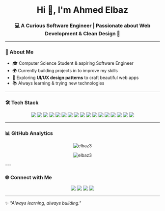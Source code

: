 <!-- Profile Header -->
<h1 align="center">Hi 👋, I'm Ahmed Elbaz</h1>
<h3 align="center">💻 A Curious Software Engineer | Passionate about Web Development & Clean Design 🚀</h3>



---

### 🌟 About Me  
- 🎓 Computer Science Student & aspiring Software Engineer  
- 🌍 Currently building projects in to improve my skills 
- 🎨 Exploring **UI/UX design patterns** to craft beautiful web apps  
- 📚 Always learning & trying new technologies 

---

### 🛠️ Tech Stack  
<p align="center">
  <img src="https://img.shields.io/badge/JavaScript-F7DF1E?style=for-the-badge&logo=javascript&logoColor=black"/>
  <img src="https://img.shields.io/badge/TypeScript-007ACC?style=for-the-badge&logo=typescript&logoColor=white"/>
  <img src="https://img.shields.io/badge/Python-3776AB?style=for-the-badge&logo=python&logoColor=white"/>
  <img src="https://img.shields.io/badge/React-20232A?style=for-the-badge&logo=react&logoColor=61DAFB"/>
  <img src="https://img.shields.io/badge/Redux-593D88?style=for-the-badge&logo=redux&logoColor=white"/>
  <img src="https://img.shields.io/badge/Next.js-000000?style=for-the-badge&logo=nextdotjs&logoColor=white"/>
  <img src="https://img.shields.io/badge/Vite-646CFF?style=for-the-badge&logo=vite&logoColor=white"/>
  <img src="https://img.shields.io/badge/HTML5-E34F26?style=for-the-badge&logo=html5&logoColor=white"/>
  <img src="https://img.shields.io/badge/CSS3-1572B6?style=for-the-badge&logo=css3&logoColor=white"/>
  <img src="https://img.shields.io/badge/Sass-CC6699?style=for-the-badge&logo=sass&logoColor=white"/>
  <img src="https://img.shields.io/badge/Bootstrap-7952B3?style=for-the-badge&logo=bootstrap&logoColor=white"/>
  <img src="https://img.shields.io/badge/Tailwind_CSS-38B2AC?style=for-the-badge&logo=tailwind-css&logoColor=white"/>
  <img src="https://img.shields.io/badge/Firebase-FFCA28?style=for-the-badge&logo=firebase&logoColor=black"/>
  <img src="https://img.shields.io/badge/Axios-5A29E4?style=for-the-badge&logo=axios&logoColor=white"/>
  <img src="https://img.shields.io/badge/Git-F05032?style=for-the-badge&logo=git&logoColor=white"/>
  <img src="https://img.shields.io/badge/GitHub-181717?style=for-the-badge&logo=github&logoColor=white"/>
  <img src="https://img.shields.io/badge/Agile-2496ED?style=for-the-badge&logo=scrumalliance&logoColor=white"/>
</p>


---

### 📊 GitHub Analytics  
<p align="center">
  <img src="https://github-readme-stats.vercel.app/api?username=elbaz3&show_icons=true&theme=tokyonight" alt="elbaz3" />
</p>
<p align="center"> 
  <img src="https://komarev.com/ghpvc/?username=elbaz3&label=Profile%20Views&color=brightgreen&style=flat" alt="elbaz3" /> 
</p>
---

### 🌐 Connect with Me  
<p align="center">
  <a href="https://twitter.com/ahm3d_elbaz" target="blank"><img src="https://img.shields.io/badge/Twitter-1DA1F2?style=for-the-badge&logo=twitter&logoColor=white"/></a>
  <a href="https://linkedin.com/in/ahmed-elbaz-4a0643184" target="blank"><img src="https://img.shields.io/badge/LinkedIn-0A66C2?style=for-the-badge&logo=linkedin&logoColor=white"/></a>
  <a href="https://fb.com/ahmed.elsayed.elbaz" target="blank"><img src="https://img.shields.io/badge/Facebook-1877F2?style=for-the-badge&logo=facebook&logoColor=white"/></a>
  <a href="https://instagram.com/ahm3d.elbaz" target="blank"><img src="https://img.shields.io/badge/Instagram-E4405F?style=for-the-badge&logo=instagram&logoColor=white"/></a>
</p>

---

✨ *"Always learning, always building."*  
